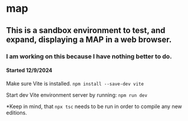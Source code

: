 # map

## This is a sandbox environment to test, and expand, displaying a MAP in a web browser.

### I am working on this because I have nothing better to do.

#### Started 12/9/2024

Make sure Vite is installed.
`npm install --save-dev vite`

Start dev Vite environment server by running:
`npm run dev`

*Keep in mind, that `npx tsc` needs to be run in order to compile any new editions.


